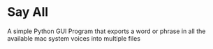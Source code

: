 # Say All
A simple Python GUI Program that exports a word or phrase in all the available mac system voices into multiple files
